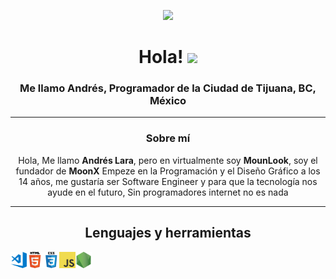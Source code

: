 <div align="center">
<p align="justify/left/right/center">
<img src="https://github.com/Kiyonrax/gif/blob/main/Bio%20design.jpg?raw=true">

<h1 align="center">Hola! <img src="https://raw.githubusercontent.com/MartinHeinz/MartinHeinz/master/wave.gif" width="30px"></h1>
<h3 align="center">Me llamo Andrés, Programador de la Ciudad de Tijuana, BC, México</h3>

---

### Sobre mí

Hola, Me llamo **Andrés Lara**, pero en virtualmente soy **MounLook**, soy el fundador de **__MoonX__** Empeze en la Programación y el Diseño Gráfico a los 14 años, me gustaría ser Software Engineer y para que la tecnología nos ayude en el futuro, Sin programadores internet no es nada

---

## Lenguajes y herramientas

<img align="left" alt="Visual Studio Code" width="26px" src="https://raw.githubusercontent.com/github/explore/80688e429a7d4ef2fca1e82350fe8e3517d3494d/topics/visual-studio-code/visual-studio-code.png" />
<img align="left" alt="HTML5" width="26px" src="https://raw.githubusercontent.com/github/explore/80688e429a7d4ef2fca1e82350fe8e3517d3494d/topics/html/html.png" />
<img align="left" alt="CSS" width="26px" src="https://raw.githubusercontent.com/github/explore/80688e429a7d4ef2fca1e82350fe8e3517d3494d/topics/css/css.png" />
<img align="left" alt="JavaScript" width="26px" src="https://raw.githubusercontent.com/github/explore/80688e429a7d4ef2fca1e82350fe8e3517d3494d/topics/javascript/javascript.png" />
<img align="left" alt="Node.js" width="26px" src="https://raw.githubusercontent.com/github/explore/80688e429a7d4ef2fca1e82350fe8e3517d3494d/topics/nodejs/nodejs.png" />
